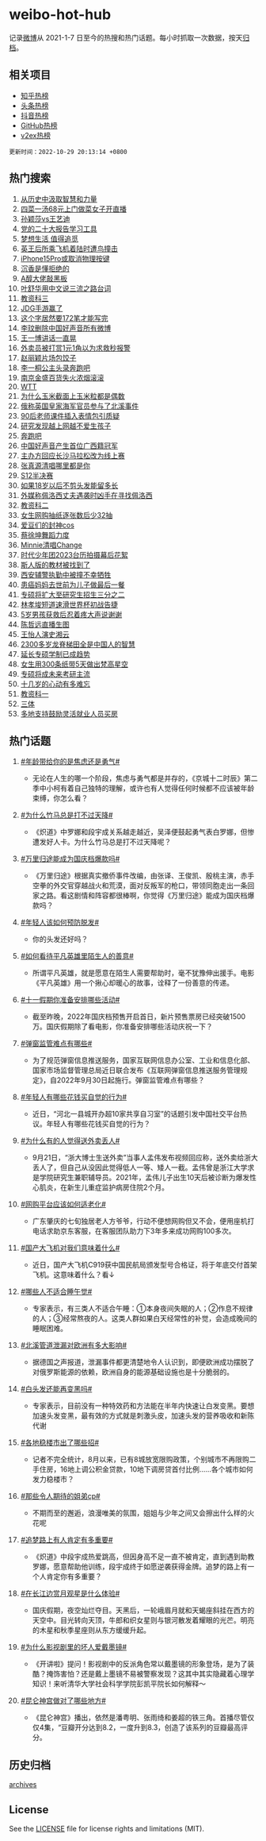 # weibo-hot-hub

记录[微博](https://www.weibo.com)从 2021-1-7 日至今的热搜和热门话题。每小时抓取一次数据，按天[归档](archives)。

## 相关项目

- [知乎热榜](https://github.com/lonnyzhang423/zhihu-hot-hub)
- [头条热榜](https://github.com/lonnyzhang423/toutiao-hot-hub)
- [抖音热榜](https://github.com/lonnyzhang423/douyin-hot-hub)
- [GitHub热榜](https://github.com/lonnyzhang423/github-hot-hub)
- [v2ex热榜](https://github.com/lonnyzhang423/v2ex-hot-hub)


`更新时间：2022-10-29 20:13:14 +0800`

## 热门搜索

1. [从历史中汲取智慧和力量](https://m.weibo.cn/search?containerid=100103type%3D1%26t%3D10%26q%3D%23%E4%BB%8E%E5%8E%86%E5%8F%B2%E4%B8%AD%E6%B1%B2%E5%8F%96%E6%99%BA%E6%85%A7%E5%92%8C%E5%8A%9B%E9%87%8F%23&stream_entry_id=51&isnewpage=1&extparam=seat%3D1%26pos%3D0%26c_type%3D51%26filter_type%3Drealtimehot%26cate%3D10103%26dgr%3D0%26display_time%3D1667045592%26pre_seqid%3D1667045273233021329306&luicode=10000011&lfid=106003type%253D25%2526t%253D3%2526disable_hot%253D1%2526filter_type%253Drealtimehot)
1. [四菜一汤68元上门做菜女子开直播](https://m.weibo.cn/search?containerid=100103type%3D1%26t%3D10%26q%3D%23%E5%9B%9B%E8%8F%9C%E4%B8%80%E6%B1%A468%E5%85%83%E4%B8%8A%E9%97%A8%E5%81%9A%E8%8F%9C%E5%A5%B3%E5%AD%90%E5%BC%80%E7%9B%B4%E6%92%AD%23&stream_entry_id=31&isnewpage=1&extparam=seat%3D1%26c_type%3D31%26filter_type%3Drealtimehot%26dgr%3D0%26cate%3D0%26lcate%3D5001%26pos%3D0%26q%3D%2523%25E5%259B%259B%25E8%258F%259C%25E4%25B8%2580%25E6%25B1%25A468%25E5%2585%2583%25E4%25B8%258A%25E9%2597%25A8%25E5%2581%259A%25E8%258F%259C%25E5%25A5%25B3%25E5%25AD%2590%25E5%25BC%2580%25E7%259B%25B4%25E6%2592%25AD%2523%26flag%3D1%26band_rank%3D1%26realpos%3D1%26display_time%3D1667045592%26pre_seqid%3D1667045273233021329306&luicode=10000011&lfid=106003type%253D25%2526t%253D3%2526disable_hot%253D1%2526filter_type%253Drealtimehot)
1. [孙颖莎vs王艺迪](https://m.weibo.cn/search?containerid=100103type%3D1%26t%3D10%26q%3D%23%E5%AD%99%E9%A2%96%E8%8E%8Evs%E7%8E%8B%E8%89%BA%E8%BF%AA%23&stream_entry_id=31&isnewpage=1&extparam=seat%3D1%26c_type%3D31%26filter_type%3Drealtimehot%26dgr%3D0%26cate%3D0%26lcate%3D5001%26pos%3D1%26q%3D%2523%25E5%25AD%2599%25E9%25A2%2596%25E8%258E%258Evs%25E7%258E%258B%25E8%2589%25BA%25E8%25BF%25AA%2523%26flag%3D1%26band_rank%3D2%26realpos%3D2%26display_time%3D1667045592%26pre_seqid%3D1667045273233021329306&luicode=10000011&lfid=106003type%253D25%2526t%253D3%2526disable_hot%253D1%2526filter_type%253Drealtimehot)
1. [党的二十大报告学习工具](https://m.weibo.cn/search?containerid=100103type%3D1%26t%3D10%26q%3D%23%E5%85%9A%E7%9A%84%E4%BA%8C%E5%8D%81%E5%A4%A7%E6%8A%A5%E5%91%8A%E5%AD%A6%E4%B9%A0%E5%B7%A5%E5%85%B7%23&stream_entry_id=31&isnewpage=1&extparam=seat%3D1%26c_type%3D31%26filter_type%3Drealtimehot%26dgr%3D0%26cate%3D0%26lcate%3D5001%26pos%3D2%26q%3D%2523%25E5%2585%259A%25E7%259A%2584%25E4%25BA%258C%25E5%258D%2581%25E5%25A4%25A7%25E6%258A%25A5%25E5%2591%258A%25E5%25AD%25A6%25E4%25B9%25A0%25E5%25B7%25A5%25E5%2585%25B7%2523%26flag%3D1%26band_rank%3D3%26realpos%3D3%26display_time%3D1667045592%26pre_seqid%3D1667045273233021329306&luicode=10000011&lfid=106003type%253D25%2526t%253D3%2526disable_hot%253D1%2526filter_type%253Drealtimehot)
1. [梦想生活 值得追觅](https://m.weibo.cn/search?containerid=100103type%3D1%26t%3D10%26q%3D%23%E6%A2%A6%E6%83%B3%E7%94%9F%E6%B4%BB+%E5%80%BC%E5%BE%97%E8%BF%BD%E8%A7%85%23&stream_entry_id=31&isnewpage=1&extparam=seat%3D1%26c_type%3D31%26filter_type%3Drealtimehot%26cate%3D0%26lcate%3D5001%26topic_ad%3D1%26adid%3D169101%26pos%3D3%26q%3D%2523%25E6%25A2%25A6%25E6%2583%25B3%25E7%2594%259F%25E6%25B4%25BB%2520%25E5%2580%25BC%25E5%25BE%2597%25E8%25BF%25BD%25E8%25A7%2585%2523%26dgr%3D0%26band_rank%3D4%26display_time%3D1667045592%26pre_seqid%3D1667045273233021329306&luicode=10000011&lfid=106003type%253D25%2526t%253D3%2526disable_hot%253D1%2526filter_type%253Drealtimehot)
1. [英王后所乘飞机着陆时遭鸟撞击](https://m.weibo.cn/search?containerid=100103type%3D1%26t%3D10%26q%3D%23%E8%8B%B1%E7%8E%8B%E5%90%8E%E6%89%80%E4%B9%98%E9%A3%9E%E6%9C%BA%E7%9D%80%E9%99%86%E6%97%B6%E9%81%AD%E9%B8%9F%E6%92%9E%E5%87%BB%23&stream_entry_id=31&isnewpage=1&extparam=seat%3D1%26c_type%3D31%26filter_type%3Drealtimehot%26dgr%3D0%26cate%3D0%26lcate%3D5001%26pos%3D4%26q%3D%2523%25E8%258B%25B1%25E7%258E%258B%25E5%2590%258E%25E6%2589%2580%25E4%25B9%2598%25E9%25A3%259E%25E6%259C%25BA%25E7%259D%2580%25E9%2599%2586%25E6%2597%25B6%25E9%2581%25AD%25E9%25B8%259F%25E6%2592%259E%25E5%2587%25BB%2523%26flag%3D0%26band_rank%3D4%26realpos%3D4%26display_time%3D1667045592%26pre_seqid%3D1667045273233021329306&luicode=10000011&lfid=106003type%253D25%2526t%253D3%2526disable_hot%253D1%2526filter_type%253Drealtimehot)
1. [iPhone15Pro或取消物理按键](https://m.weibo.cn/search?containerid=100103type%3D1%26t%3D10%26q%3D%23iPhone15Pro%E6%88%96%E5%8F%96%E6%B6%88%E7%89%A9%E7%90%86%E6%8C%89%E9%94%AE%23&stream_entry_id=31&isnewpage=1&extparam=seat%3D1%26c_type%3D31%26filter_type%3Drealtimehot%26dgr%3D0%26cate%3D0%26lcate%3D5001%26pos%3D5%26q%3D%2523iPhone15Pro%25E6%2588%2596%25E5%258F%2596%25E6%25B6%2588%25E7%2589%25A9%25E7%2590%2586%25E6%258C%2589%25E9%2594%25AE%2523%26flag%3D0%26band_rank%3D5%26realpos%3D5%26display_time%3D1667045592%26pre_seqid%3D1667045273233021329306&luicode=10000011&lfid=106003type%253D25%2526t%253D3%2526disable_hot%253D1%2526filter_type%253Drealtimehot)
1. [沉香是懂拒绝的](https://m.weibo.cn/search?containerid=100103type%3D1%26t%3D10%26q%3D%23%E6%B2%89%E9%A6%99%E6%98%AF%E6%87%82%E6%8B%92%E7%BB%9D%E7%9A%84%23&stream_entry_id=31&isnewpage=1&extparam=seat%3D1%26c_type%3D31%26filter_type%3Drealtimehot%26dgr%3D0%26cate%3D0%26lcate%3D5001%26pos%3D6%26q%3D%2523%25E6%25B2%2589%25E9%25A6%2599%25E6%2598%25AF%25E6%2587%2582%25E6%258B%2592%25E7%25BB%259D%25E7%259A%2584%2523%26flag%3D0%26band_rank%3D6%26realpos%3D6%26display_time%3D1667045592%26pre_seqid%3D1667045273233021329306&luicode=10000011&lfid=106003type%253D25%2526t%253D3%2526disable_hot%253D1%2526filter_type%253Drealtimehot)
1. [A醇大佬敲黑板](https://m.weibo.cn/search?containerid=100103type%3D1%26t%3D10%26q%3D%23A%E9%86%87%E5%A4%A7%E4%BD%AC%E6%95%B2%E9%BB%91%E6%9D%BF%23&stream_entry_id=31&isnewpage=1&extparam=seat%3D1%26c_type%3D31%26filter_type%3Drealtimehot%26cate%3D0%26lcate%3D5001%26topic_ad%3D1%26adid%3D169515%26pos%3D7%26q%3D%2523A%25E9%2586%2587%25E5%25A4%25A7%25E4%25BD%25AC%25E6%2595%25B2%25E9%25BB%2591%25E6%259D%25BF%2523%26dgr%3D0%26band_rank%3D7%26display_time%3D1667045592%26pre_seqid%3D1667045273233021329306&luicode=10000011&lfid=106003type%253D25%2526t%253D3%2526disable_hot%253D1%2526filter_type%253Drealtimehot)
1. [叶舒华用中文说三流之路台词](https://m.weibo.cn/search?containerid=100103type%3D1%26t%3D10%26q%3D%23%E5%8F%B6%E8%88%92%E5%8D%8E%E7%94%A8%E4%B8%AD%E6%96%87%E8%AF%B4%E4%B8%89%E6%B5%81%E4%B9%8B%E8%B7%AF%E5%8F%B0%E8%AF%8D%23&stream_entry_id=31&isnewpage=1&extparam=seat%3D1%26c_type%3D31%26filter_type%3Drealtimehot%26dgr%3D0%26cate%3D0%26lcate%3D5001%26pos%3D8%26q%3D%2523%25E5%258F%25B6%25E8%2588%2592%25E5%258D%258E%25E7%2594%25A8%25E4%25B8%25AD%25E6%2596%2587%25E8%25AF%25B4%25E4%25B8%2589%25E6%25B5%2581%25E4%25B9%258B%25E8%25B7%25AF%25E5%258F%25B0%25E8%25AF%258D%2523%26flag%3D1%26band_rank%3D7%26realpos%3D7%26display_time%3D1667045592%26pre_seqid%3D1667045273233021329306&luicode=10000011&lfid=106003type%253D25%2526t%253D3%2526disable_hot%253D1%2526filter_type%253Drealtimehot)
1. [教资科三](https://m.weibo.cn/search?containerid=100103type%3D1%26t%3D10%26q%3D%E6%95%99%E8%B5%84%E7%A7%91%E4%B8%89&stream_entry_id=31&isnewpage=1&extparam=seat%3D1%26c_type%3D31%26filter_type%3Drealtimehot%26dgr%3D0%26cate%3D0%26lcate%3D5001%26pos%3D9%26q%3D%25E6%2595%2599%25E8%25B5%2584%25E7%25A7%2591%25E4%25B8%2589%26flag%3D0%26band_rank%3D8%26realpos%3D8%26display_time%3D1667045592%26pre_seqid%3D1667045273233021329306&luicode=10000011&lfid=106003type%253D25%2526t%253D3%2526disable_hot%253D1%2526filter_type%253Drealtimehot)
1. [JDG手游赢了](https://m.weibo.cn/search?containerid=100103type%3D1%26t%3D10%26q%3DJDG%E6%89%8B%E6%B8%B8%E8%B5%A2%E4%BA%86&stream_entry_id=31&isnewpage=1&extparam=seat%3D1%26c_type%3D31%26filter_type%3Drealtimehot%26dgr%3D0%26cate%3D0%26lcate%3D5001%26pos%3D10%26q%3DJDG%25E6%2589%258B%25E6%25B8%25B8%25E8%25B5%25A2%25E4%25BA%2586%26flag%3D1%26band_rank%3D9%26realpos%3D9%26display_time%3D1667045592%26pre_seqid%3D1667045273233021329306&luicode=10000011&lfid=106003type%253D25%2526t%253D3%2526disable_hot%253D1%2526filter_type%253Drealtimehot)
1. [这个字居然要172笔才能写完](https://m.weibo.cn/search?containerid=100103type%3D1%26t%3D10%26q%3D%23%E8%BF%99%E4%B8%AA%E5%AD%97%E5%B1%85%E7%84%B6%E8%A6%81172%E7%AC%94%E6%89%8D%E8%83%BD%E5%86%99%E5%AE%8C%23&stream_entry_id=31&isnewpage=1&extparam=seat%3D1%26c_type%3D31%26filter_type%3Drealtimehot%26dgr%3D0%26cate%3D0%26lcate%3D5001%26pos%3D11%26q%3D%2523%25E8%25BF%2599%25E4%25B8%25AA%25E5%25AD%2597%25E5%25B1%2585%25E7%2584%25B6%25E8%25A6%2581172%25E7%25AC%2594%25E6%2589%258D%25E8%2583%25BD%25E5%2586%2599%25E5%25AE%258C%2523%26flag%3D1%26band_rank%3D10%26realpos%3D10%26display_time%3D1667045592%26pre_seqid%3D1667045273233021329306&luicode=10000011&lfid=106003type%253D25%2526t%253D3%2526disable_hot%253D1%2526filter_type%253Drealtimehot)
1. [李玟删除中国好声音所有微博](https://m.weibo.cn/search?containerid=100103type%3D1%26t%3D10%26q%3D%23%E6%9D%8E%E7%8E%9F%E5%88%A0%E9%99%A4%E4%B8%AD%E5%9B%BD%E5%A5%BD%E5%A3%B0%E9%9F%B3%E6%89%80%E6%9C%89%E5%BE%AE%E5%8D%9A%23&stream_entry_id=31&isnewpage=1&extparam=seat%3D1%26c_type%3D31%26filter_type%3Drealtimehot%26dgr%3D0%26cate%3D0%26lcate%3D5001%26pos%3D12%26q%3D%2523%25E6%259D%258E%25E7%258E%259F%25E5%2588%25A0%25E9%2599%25A4%25E4%25B8%25AD%25E5%259B%25BD%25E5%25A5%25BD%25E5%25A3%25B0%25E9%259F%25B3%25E6%2589%2580%25E6%259C%2589%25E5%25BE%25AE%25E5%258D%259A%2523%26flag%3D2%26band_rank%3D11%26realpos%3D11%26display_time%3D1667045592%26pre_seqid%3D1667045273233021329306&luicode=10000011&lfid=106003type%253D25%2526t%253D3%2526disable_hot%253D1%2526filter_type%253Drealtimehot)
1. [王一博讲话一直晃](https://m.weibo.cn/search?containerid=100103type%3D1%26t%3D10%26q%3D%23%E7%8E%8B%E4%B8%80%E5%8D%9A%E8%AE%B2%E8%AF%9D%E4%B8%80%E7%9B%B4%E6%99%83%23&stream_entry_id=31&isnewpage=1&extparam=seat%3D1%26c_type%3D31%26filter_type%3Drealtimehot%26dgr%3D0%26cate%3D0%26lcate%3D5001%26pos%3D13%26q%3D%2523%25E7%258E%258B%25E4%25B8%2580%25E5%258D%259A%25E8%25AE%25B2%25E8%25AF%259D%25E4%25B8%2580%25E7%259B%25B4%25E6%2599%2583%2523%26flag%3D0%26band_rank%3D12%26realpos%3D12%26display_time%3D1667045592%26pre_seqid%3D1667045273233021329306&luicode=10000011&lfid=106003type%253D25%2526t%253D3%2526disable_hot%253D1%2526filter_type%253Drealtimehot)
1. [外卖员被打赏1元1角以为求救秒报警](https://m.weibo.cn/search?containerid=100103type%3D1%26t%3D10%26q%3D%23%E5%A4%96%E5%8D%96%E5%91%98%E8%A2%AB%E6%89%93%E8%B5%8F1%E5%85%831%E8%A7%92%E4%BB%A5%E4%B8%BA%E6%B1%82%E6%95%91%E7%A7%92%E6%8A%A5%E8%AD%A6%23&stream_entry_id=31&isnewpage=1&extparam=seat%3D1%26c_type%3D31%26filter_type%3Drealtimehot%26dgr%3D0%26cate%3D0%26lcate%3D5001%26pos%3D14%26q%3D%2523%25E5%25A4%2596%25E5%258D%2596%25E5%2591%2598%25E8%25A2%25AB%25E6%2589%2593%25E8%25B5%258F1%25E5%2585%25831%25E8%25A7%2592%25E4%25BB%25A5%25E4%25B8%25BA%25E6%25B1%2582%25E6%2595%2591%25E7%25A7%2592%25E6%258A%25A5%25E8%25AD%25A6%2523%26flag%3D1%26band_rank%3D13%26realpos%3D13%26display_time%3D1667045592%26pre_seqid%3D1667045273233021329306&luicode=10000011&lfid=106003type%253D25%2526t%253D3%2526disable_hot%253D1%2526filter_type%253Drealtimehot)
1. [赵丽颖片场包饺子](https://m.weibo.cn/search?containerid=100103type%3D1%26t%3D10%26q%3D%23%E8%B5%B5%E4%B8%BD%E9%A2%96%E7%89%87%E5%9C%BA%E5%8C%85%E9%A5%BA%E5%AD%90%23&stream_entry_id=31&isnewpage=1&extparam=seat%3D1%26c_type%3D31%26filter_type%3Drealtimehot%26dgr%3D0%26cate%3D0%26lcate%3D5001%26pos%3D15%26q%3D%2523%25E8%25B5%25B5%25E4%25B8%25BD%25E9%25A2%2596%25E7%2589%2587%25E5%259C%25BA%25E5%258C%2585%25E9%25A5%25BA%25E5%25AD%2590%2523%26flag%3D1%26band_rank%3D14%26realpos%3D14%26display_time%3D1667045592%26pre_seqid%3D1667045273233021329306&luicode=10000011&lfid=106003type%253D25%2526t%253D3%2526disable_hot%253D1%2526filter_type%253Drealtimehot)
1. [李一桐公主头录奔跑吧](https://m.weibo.cn/search?containerid=100103type%3D1%26t%3D10%26q%3D%23%E6%9D%8E%E4%B8%80%E6%A1%90%E5%85%AC%E4%B8%BB%E5%A4%B4%E5%BD%95%E5%A5%94%E8%B7%91%E5%90%A7%23&stream_entry_id=31&isnewpage=1&extparam=seat%3D1%26c_type%3D31%26filter_type%3Drealtimehot%26dgr%3D0%26cate%3D0%26lcate%3D5001%26pos%3D16%26q%3D%2523%25E6%259D%258E%25E4%25B8%2580%25E6%25A1%2590%25E5%2585%25AC%25E4%25B8%25BB%25E5%25A4%25B4%25E5%25BD%2595%25E5%25A5%2594%25E8%25B7%2591%25E5%2590%25A7%2523%26flag%3D0%26band_rank%3D15%26realpos%3D15%26display_time%3D1667045592%26pre_seqid%3D1667045273233021329306&luicode=10000011&lfid=106003type%253D25%2526t%253D3%2526disable_hot%253D1%2526filter_type%253Drealtimehot)
1. [南京金盛百货失火浓烟滚滚](https://m.weibo.cn/search?containerid=100103type%3D1%26t%3D10%26q%3D%23%E5%8D%97%E4%BA%AC%E9%87%91%E7%9B%9B%E7%99%BE%E8%B4%A7%E5%A4%B1%E7%81%AB%E6%B5%93%E7%83%9F%E6%BB%9A%E6%BB%9A%23&stream_entry_id=31&isnewpage=1&extparam=seat%3D1%26c_type%3D31%26filter_type%3Drealtimehot%26dgr%3D0%26cate%3D0%26lcate%3D5001%26pos%3D17%26q%3D%2523%25E5%258D%2597%25E4%25BA%25AC%25E9%2587%2591%25E7%259B%259B%25E7%2599%25BE%25E8%25B4%25A7%25E5%25A4%25B1%25E7%2581%25AB%25E6%25B5%2593%25E7%2583%259F%25E6%25BB%259A%25E6%25BB%259A%2523%26flag%3D0%26band_rank%3D16%26realpos%3D16%26display_time%3D1667045592%26pre_seqid%3D1667045273233021329306&luicode=10000011&lfid=106003type%253D25%2526t%253D3%2526disable_hot%253D1%2526filter_type%253Drealtimehot)
1. [WTT](https://m.weibo.cn/search?containerid=100103type%3D1%26t%3D10%26q%3DWTT&stream_entry_id=31&isnewpage=1&extparam=seat%3D1%26c_type%3D31%26filter_type%3Drealtimehot%26dgr%3D0%26cate%3D0%26lcate%3D5001%26pos%3D18%26q%3DWTT%26flag%3D1%26band_rank%3D17%26realpos%3D17%26display_time%3D1667045592%26pre_seqid%3D1667045273233021329306&luicode=10000011&lfid=106003type%253D25%2526t%253D3%2526disable_hot%253D1%2526filter_type%253Drealtimehot)
1. [为什么玉米截面上玉米粒都是偶数](https://m.weibo.cn/search?containerid=100103type%3D1%26t%3D10%26q%3D%23%E4%B8%BA%E4%BB%80%E4%B9%88%E7%8E%89%E7%B1%B3%E6%88%AA%E9%9D%A2%E4%B8%8A%E7%8E%89%E7%B1%B3%E7%B2%92%E9%83%BD%E6%98%AF%E5%81%B6%E6%95%B0%23&stream_entry_id=31&isnewpage=1&extparam=seat%3D1%26c_type%3D31%26filter_type%3Drealtimehot%26dgr%3D0%26cate%3D0%26lcate%3D5001%26pos%3D19%26q%3D%2523%25E4%25B8%25BA%25E4%25BB%2580%25E4%25B9%2588%25E7%258E%2589%25E7%25B1%25B3%25E6%2588%25AA%25E9%259D%25A2%25E4%25B8%258A%25E7%258E%2589%25E7%25B1%25B3%25E7%25B2%2592%25E9%2583%25BD%25E6%2598%25AF%25E5%2581%25B6%25E6%2595%25B0%2523%26flag%3D1%26band_rank%3D18%26realpos%3D18%26display_time%3D1667045592%26pre_seqid%3D1667045273233021329306&luicode=10000011&lfid=106003type%253D25%2526t%253D3%2526disable_hot%253D1%2526filter_type%253Drealtimehot)
1. [俄称英国皇家海军官员参与了北溪事件](https://m.weibo.cn/search?containerid=100103type%3D1%26t%3D10%26q%3D%23%E4%BF%84%E7%A7%B0%E8%8B%B1%E5%9B%BD%E7%9A%87%E5%AE%B6%E6%B5%B7%E5%86%9B%E5%AE%98%E5%91%98%E5%8F%82%E4%B8%8E%E4%BA%86%E5%8C%97%E6%BA%AA%E4%BA%8B%E4%BB%B6%23&stream_entry_id=31&isnewpage=1&extparam=seat%3D1%26c_type%3D31%26filter_type%3Drealtimehot%26dgr%3D0%26cate%3D0%26lcate%3D5001%26pos%3D20%26q%3D%2523%25E4%25BF%2584%25E7%25A7%25B0%25E8%258B%25B1%25E5%259B%25BD%25E7%259A%2587%25E5%25AE%25B6%25E6%25B5%25B7%25E5%2586%259B%25E5%25AE%2598%25E5%2591%2598%25E5%258F%2582%25E4%25B8%258E%25E4%25BA%2586%25E5%258C%2597%25E6%25BA%25AA%25E4%25BA%258B%25E4%25BB%25B6%2523%26flag%3D1%26band_rank%3D19%26realpos%3D19%26display_time%3D1667045592%26pre_seqid%3D1667045273233021329306&luicode=10000011&lfid=106003type%253D25%2526t%253D3%2526disable_hot%253D1%2526filter_type%253Drealtimehot)
1. [90后老师课件插入表情包引质疑](https://m.weibo.cn/search?containerid=100103type%3D1%26t%3D10%26q%3D%2390%E5%90%8E%E8%80%81%E5%B8%88%E8%AF%BE%E4%BB%B6%E6%8F%92%E5%85%A5%E8%A1%A8%E6%83%85%E5%8C%85%E5%BC%95%E8%B4%A8%E7%96%91%23&stream_entry_id=31&isnewpage=1&extparam=seat%3D1%26c_type%3D31%26filter_type%3Drealtimehot%26dgr%3D0%26cate%3D0%26lcate%3D5001%26pos%3D21%26q%3D%252390%25E5%2590%258E%25E8%2580%2581%25E5%25B8%2588%25E8%25AF%25BE%25E4%25BB%25B6%25E6%258F%2592%25E5%2585%25A5%25E8%25A1%25A8%25E6%2583%2585%25E5%258C%2585%25E5%25BC%2595%25E8%25B4%25A8%25E7%2596%2591%2523%26flag%3D0%26band_rank%3D20%26realpos%3D20%26display_time%3D1667045592%26pre_seqid%3D1667045273233021329306&luicode=10000011&lfid=106003type%253D25%2526t%253D3%2526disable_hot%253D1%2526filter_type%253Drealtimehot)
1. [研究发现越上网越不爱生孩子](https://m.weibo.cn/search?containerid=100103type%3D1%26t%3D10%26q%3D%23%E7%A0%94%E7%A9%B6%E5%8F%91%E7%8E%B0%E8%B6%8A%E4%B8%8A%E7%BD%91%E8%B6%8A%E4%B8%8D%E7%88%B1%E7%94%9F%E5%AD%A9%E5%AD%90%23&stream_entry_id=31&isnewpage=1&extparam=seat%3D1%26c_type%3D31%26filter_type%3Drealtimehot%26dgr%3D0%26cate%3D0%26lcate%3D5001%26pos%3D22%26q%3D%2523%25E7%25A0%2594%25E7%25A9%25B6%25E5%258F%2591%25E7%258E%25B0%25E8%25B6%258A%25E4%25B8%258A%25E7%25BD%2591%25E8%25B6%258A%25E4%25B8%258D%25E7%2588%25B1%25E7%2594%259F%25E5%25AD%25A9%25E5%25AD%2590%2523%26flag%3D0%26band_rank%3D21%26realpos%3D21%26display_time%3D1667045592%26pre_seqid%3D1667045273233021329306&luicode=10000011&lfid=106003type%253D25%2526t%253D3%2526disable_hot%253D1%2526filter_type%253Drealtimehot)
1. [奔跑吧](https://m.weibo.cn/search?containerid=100103type%3D1%26t%3D10%26q%3D%E5%A5%94%E8%B7%91%E5%90%A7&stream_entry_id=31&isnewpage=1&extparam=seat%3D1%26c_type%3D31%26filter_type%3Drealtimehot%26dgr%3D0%26cate%3D0%26lcate%3D5001%26pos%3D23%26q%3D%25E5%25A5%2594%25E8%25B7%2591%25E5%2590%25A7%26flag%3D1%26band_rank%3D22%26realpos%3D22%26display_time%3D1667045592%26pre_seqid%3D1667045273233021329306&luicode=10000011&lfid=106003type%253D25%2526t%253D3%2526disable_hot%253D1%2526filter_type%253Drealtimehot)
1. [中国好声音产生首位广西籍冠军](https://m.weibo.cn/search?containerid=100103type%3D1%26t%3D10%26q%3D%23%E4%B8%AD%E5%9B%BD%E5%A5%BD%E5%A3%B0%E9%9F%B3%E4%BA%A7%E7%94%9F%E9%A6%96%E4%BD%8D%E5%B9%BF%E8%A5%BF%E7%B1%8D%E5%86%A0%E5%86%9B%23&stream_entry_id=31&isnewpage=1&extparam=seat%3D1%26c_type%3D31%26filter_type%3Drealtimehot%26dgr%3D0%26cate%3D0%26lcate%3D5001%26pos%3D24%26q%3D%2523%25E4%25B8%25AD%25E5%259B%25BD%25E5%25A5%25BD%25E5%25A3%25B0%25E9%259F%25B3%25E4%25BA%25A7%25E7%2594%259F%25E9%25A6%2596%25E4%25BD%258D%25E5%25B9%25BF%25E8%25A5%25BF%25E7%25B1%258D%25E5%2586%25A0%25E5%2586%259B%2523%26flag%3D0%26band_rank%3D23%26realpos%3D23%26display_time%3D1667045592%26pre_seqid%3D1667045273233021329306&luicode=10000011&lfid=106003type%253D25%2526t%253D3%2526disable_hot%253D1%2526filter_type%253Drealtimehot)
1. [主办方回应长沙马拉松改为线上赛](https://m.weibo.cn/search?containerid=100103type%3D1%26t%3D10%26q%3D%23%E4%B8%BB%E5%8A%9E%E6%96%B9%E5%9B%9E%E5%BA%94%E9%95%BF%E6%B2%99%E9%A9%AC%E6%8B%89%E6%9D%BE%E6%94%B9%E4%B8%BA%E7%BA%BF%E4%B8%8A%E8%B5%9B%23&stream_entry_id=31&isnewpage=1&extparam=seat%3D1%26c_type%3D31%26filter_type%3Drealtimehot%26dgr%3D0%26cate%3D0%26lcate%3D5001%26pos%3D25%26q%3D%2523%25E4%25B8%25BB%25E5%258A%259E%25E6%2596%25B9%25E5%259B%259E%25E5%25BA%2594%25E9%2595%25BF%25E6%25B2%2599%25E9%25A9%25AC%25E6%258B%2589%25E6%259D%25BE%25E6%2594%25B9%25E4%25B8%25BA%25E7%25BA%25BF%25E4%25B8%258A%25E8%25B5%259B%2523%26flag%3D0%26band_rank%3D24%26realpos%3D24%26display_time%3D1667045592%26pre_seqid%3D1667045273233021329306&luicode=10000011&lfid=106003type%253D25%2526t%253D3%2526disable_hot%253D1%2526filter_type%253Drealtimehot)
1. [张真源清唱哪里都是你](https://m.weibo.cn/search?containerid=100103type%3D1%26t%3D10%26q%3D%23%E5%BC%A0%E7%9C%9F%E6%BA%90%E6%B8%85%E5%94%B1%E5%93%AA%E9%87%8C%E9%83%BD%E6%98%AF%E4%BD%A0%23&stream_entry_id=31&isnewpage=1&extparam=seat%3D1%26c_type%3D31%26filter_type%3Drealtimehot%26dgr%3D0%26cate%3D0%26lcate%3D5001%26pos%3D26%26q%3D%2523%25E5%25BC%25A0%25E7%259C%259F%25E6%25BA%2590%25E6%25B8%2585%25E5%2594%25B1%25E5%2593%25AA%25E9%2587%258C%25E9%2583%25BD%25E6%2598%25AF%25E4%25BD%25A0%2523%26flag%3D1%26band_rank%3D25%26realpos%3D25%26display_time%3D1667045592%26pre_seqid%3D1667045273233021329306&luicode=10000011&lfid=106003type%253D25%2526t%253D3%2526disable_hot%253D1%2526filter_type%253Drealtimehot)
1. [S12半决赛](https://m.weibo.cn/search?containerid=100103type%3D1%26t%3D10%26q%3D%23S12%E5%8D%8A%E5%86%B3%E8%B5%9B%23&stream_entry_id=31&isnewpage=1&extparam=seat%3D1%26c_type%3D31%26filter_type%3Drealtimehot%26dgr%3D0%26cate%3D0%26lcate%3D5001%26pos%3D27%26q%3D%2523S12%25E5%258D%258A%25E5%2586%25B3%25E8%25B5%259B%2523%26flag%3D0%26band_rank%3D26%26realpos%3D26%26display_time%3D1667045592%26pre_seqid%3D1667045273233021329306&luicode=10000011&lfid=106003type%253D25%2526t%253D3%2526disable_hot%253D1%2526filter_type%253Drealtimehot)
1. [如果18岁以后不剪头发能留多长](https://m.weibo.cn/search?containerid=100103type%3D1%26t%3D10%26q%3D%23%E5%A6%82%E6%9E%9C18%E5%B2%81%E4%BB%A5%E5%90%8E%E4%B8%8D%E5%89%AA%E5%A4%B4%E5%8F%91%E8%83%BD%E7%95%99%E5%A4%9A%E9%95%BF%23&stream_entry_id=31&isnewpage=1&extparam=seat%3D1%26c_type%3D31%26filter_type%3Drealtimehot%26dgr%3D0%26cate%3D0%26lcate%3D5001%26pos%3D28%26q%3D%2523%25E5%25A6%2582%25E6%259E%259C18%25E5%25B2%2581%25E4%25BB%25A5%25E5%2590%258E%25E4%25B8%258D%25E5%2589%25AA%25E5%25A4%25B4%25E5%258F%2591%25E8%2583%25BD%25E7%2595%2599%25E5%25A4%259A%25E9%2595%25BF%2523%26flag%3D0%26band_rank%3D27%26realpos%3D27%26display_time%3D1667045592%26pre_seqid%3D1667045273233021329306&luicode=10000011&lfid=106003type%253D25%2526t%253D3%2526disable_hot%253D1%2526filter_type%253Drealtimehot)
1. [外媒称佩洛西丈夫遇袭时凶手在寻找佩洛西](https://m.weibo.cn/search?containerid=100103type%3D1%26t%3D10%26q%3D%23%E5%A4%96%E5%AA%92%E7%A7%B0%E4%BD%A9%E6%B4%9B%E8%A5%BF%E4%B8%88%E5%A4%AB%E9%81%87%E8%A2%AD%E6%97%B6%E5%87%B6%E6%89%8B%E5%9C%A8%E5%AF%BB%E6%89%BE%E4%BD%A9%E6%B4%9B%E8%A5%BF%23&stream_entry_id=31&isnewpage=1&extparam=seat%3D1%26c_type%3D31%26filter_type%3Drealtimehot%26dgr%3D0%26cate%3D0%26lcate%3D5001%26pos%3D29%26q%3D%2523%25E5%25A4%2596%25E5%25AA%2592%25E7%25A7%25B0%25E4%25BD%25A9%25E6%25B4%259B%25E8%25A5%25BF%25E4%25B8%2588%25E5%25A4%25AB%25E9%2581%2587%25E8%25A2%25AD%25E6%2597%25B6%25E5%2587%25B6%25E6%2589%258B%25E5%259C%25A8%25E5%25AF%25BB%25E6%2589%25BE%25E4%25BD%25A9%25E6%25B4%259B%25E8%25A5%25BF%2523%26flag%3D0%26band_rank%3D28%26realpos%3D28%26display_time%3D1667045592%26pre_seqid%3D1667045273233021329306&luicode=10000011&lfid=106003type%253D25%2526t%253D3%2526disable_hot%253D1%2526filter_type%253Drealtimehot)
1. [教资科二](https://m.weibo.cn/search?containerid=100103type%3D1%26t%3D10%26q%3D%23%E6%95%99%E8%B5%84%E7%A7%91%E4%BA%8C%23&stream_entry_id=31&isnewpage=1&extparam=seat%3D1%26c_type%3D31%26filter_type%3Drealtimehot%26dgr%3D0%26cate%3D0%26lcate%3D5001%26pos%3D30%26q%3D%2523%25E6%2595%2599%25E8%25B5%2584%25E7%25A7%2591%25E4%25BA%258C%2523%26flag%3D0%26band_rank%3D29%26realpos%3D29%26display_time%3D1667045592%26pre_seqid%3D1667045273233021329306&luicode=10000011&lfid=106003type%253D25%2526t%253D3%2526disable_hot%253D1%2526filter_type%253Drealtimehot)
1. [女生网购抽纸逐张数后少32抽](https://m.weibo.cn/search?containerid=100103type%3D1%26t%3D10%26q%3D%23%E5%A5%B3%E7%94%9F%E7%BD%91%E8%B4%AD%E6%8A%BD%E7%BA%B8%E9%80%90%E5%BC%A0%E6%95%B0%E5%90%8E%E5%B0%9132%E6%8A%BD%23&stream_entry_id=31&isnewpage=1&extparam=seat%3D1%26c_type%3D31%26filter_type%3Drealtimehot%26dgr%3D0%26cate%3D0%26lcate%3D5001%26pos%3D31%26q%3D%2523%25E5%25A5%25B3%25E7%2594%259F%25E7%25BD%2591%25E8%25B4%25AD%25E6%258A%25BD%25E7%25BA%25B8%25E9%2580%2590%25E5%25BC%25A0%25E6%2595%25B0%25E5%2590%258E%25E5%25B0%259132%25E6%258A%25BD%2523%26flag%3D0%26band_rank%3D30%26realpos%3D30%26display_time%3D1667045592%26pre_seqid%3D1667045273233021329306&luicode=10000011&lfid=106003type%253D25%2526t%253D3%2526disable_hot%253D1%2526filter_type%253Drealtimehot)
1. [爱豆们的封神cos](https://m.weibo.cn/search?containerid=100103type%3D1%26t%3D10%26q%3D%23%E7%88%B1%E8%B1%86%E4%BB%AC%E7%9A%84%E5%B0%81%E7%A5%9Ecos%23&stream_entry_id=31&isnewpage=1&extparam=seat%3D1%26c_type%3D31%26filter_type%3Drealtimehot%26dgr%3D0%26cate%3D0%26lcate%3D5001%26pos%3D32%26q%3D%2523%25E7%2588%25B1%25E8%25B1%2586%25E4%25BB%25AC%25E7%259A%2584%25E5%25B0%2581%25E7%25A5%259Ecos%2523%26flag%3D1%26band_rank%3D31%26realpos%3D31%26display_time%3D1667045592%26pre_seqid%3D1667045273233021329306&luicode=10000011&lfid=106003type%253D25%2526t%253D3%2526disable_hot%253D1%2526filter_type%253Drealtimehot)
1. [蔡徐坤舞蹈力度](https://m.weibo.cn/search?containerid=100103type%3D1%26t%3D10%26q%3D%23%E8%94%A1%E5%BE%90%E5%9D%A4%E8%88%9E%E8%B9%88%E5%8A%9B%E5%BA%A6%23&stream_entry_id=31&isnewpage=1&extparam=seat%3D1%26c_type%3D31%26filter_type%3Drealtimehot%26dgr%3D0%26cate%3D0%26lcate%3D5001%26pos%3D33%26q%3D%2523%25E8%2594%25A1%25E5%25BE%2590%25E5%259D%25A4%25E8%2588%259E%25E8%25B9%2588%25E5%258A%259B%25E5%25BA%25A6%2523%26flag%3D1%26band_rank%3D32%26realpos%3D32%26display_time%3D1667045592%26pre_seqid%3D1667045273233021329306&luicode=10000011&lfid=106003type%253D25%2526t%253D3%2526disable_hot%253D1%2526filter_type%253Drealtimehot)
1. [Minnie清唱Change](https://m.weibo.cn/search?containerid=100103type%3D1%26t%3D10%26q%3D%23Minnie%E6%B8%85%E5%94%B1Change%23&stream_entry_id=31&isnewpage=1&extparam=seat%3D1%26c_type%3D31%26filter_type%3Drealtimehot%26dgr%3D0%26cate%3D0%26lcate%3D5001%26pos%3D34%26q%3D%2523Minnie%25E6%25B8%2585%25E5%2594%25B1Change%2523%26flag%3D1%26band_rank%3D33%26realpos%3D33%26display_time%3D1667045592%26pre_seqid%3D1667045273233021329306&luicode=10000011&lfid=106003type%253D25%2526t%253D3%2526disable_hot%253D1%2526filter_type%253Drealtimehot)
1. [时代少年团2023台历拍摄幕后花絮](https://m.weibo.cn/search?containerid=100103type%3D1%26t%3D10%26q%3D%23%E6%97%B6%E4%BB%A3%E5%B0%91%E5%B9%B4%E5%9B%A22023%E5%8F%B0%E5%8E%86%E6%8B%8D%E6%91%84%E5%B9%95%E5%90%8E%E8%8A%B1%E7%B5%AE%23&stream_entry_id=31&isnewpage=1&extparam=seat%3D1%26c_type%3D31%26filter_type%3Drealtimehot%26dgr%3D0%26cate%3D0%26lcate%3D5001%26pos%3D35%26q%3D%2523%25E6%2597%25B6%25E4%25BB%25A3%25E5%25B0%2591%25E5%25B9%25B4%25E5%259B%25A22023%25E5%258F%25B0%25E5%258E%2586%25E6%258B%258D%25E6%2591%2584%25E5%25B9%2595%25E5%2590%258E%25E8%258A%25B1%25E7%25B5%25AE%2523%26flag%3D1%26band_rank%3D34%26realpos%3D34%26display_time%3D1667045592%26pre_seqid%3D1667045273233021329306&luicode=10000011&lfid=106003type%253D25%2526t%253D3%2526disable_hot%253D1%2526filter_type%253Drealtimehot)
1. [斯人版的教材被找到了](https://m.weibo.cn/search?containerid=100103type%3D1%26t%3D10%26q%3D%23%E6%96%AF%E4%BA%BA%E7%89%88%E7%9A%84%E6%95%99%E6%9D%90%E8%A2%AB%E6%89%BE%E5%88%B0%E4%BA%86%23&stream_entry_id=31&isnewpage=1&extparam=seat%3D1%26c_type%3D31%26filter_type%3Drealtimehot%26dgr%3D0%26cate%3D0%26lcate%3D5001%26pos%3D36%26q%3D%2523%25E6%2596%25AF%25E4%25BA%25BA%25E7%2589%2588%25E7%259A%2584%25E6%2595%2599%25E6%259D%2590%25E8%25A2%25AB%25E6%2589%25BE%25E5%2588%25B0%25E4%25BA%2586%2523%26flag%3D0%26band_rank%3D35%26realpos%3D35%26display_time%3D1667045592%26pre_seqid%3D1667045273233021329306&luicode=10000011&lfid=106003type%253D25%2526t%253D3%2526disable_hot%253D1%2526filter_type%253Drealtimehot)
1. [西安辅警执勤中被撞不幸牺牲](https://m.weibo.cn/search?containerid=100103type%3D1%26t%3D10%26q%3D%23%E8%A5%BF%E5%AE%89%E8%BE%85%E8%AD%A6%E6%89%A7%E5%8B%A4%E4%B8%AD%E8%A2%AB%E6%92%9E%E4%B8%8D%E5%B9%B8%E7%89%BA%E7%89%B2%23&stream_entry_id=31&isnewpage=1&extparam=seat%3D1%26c_type%3D31%26filter_type%3Drealtimehot%26dgr%3D0%26cate%3D0%26lcate%3D5001%26pos%3D37%26q%3D%2523%25E8%25A5%25BF%25E5%25AE%2589%25E8%25BE%2585%25E8%25AD%25A6%25E6%2589%25A7%25E5%258B%25A4%25E4%25B8%25AD%25E8%25A2%25AB%25E6%2592%259E%25E4%25B8%258D%25E5%25B9%25B8%25E7%2589%25BA%25E7%2589%25B2%2523%26flag%3D0%26band_rank%3D36%26realpos%3D36%26display_time%3D1667045592%26pre_seqid%3D1667045273233021329306&luicode=10000011&lfid=106003type%253D25%2526t%253D3%2526disable_hot%253D1%2526filter_type%253Drealtimehot)
1. [患癌妈妈去世前为儿子做最后一餐](https://m.weibo.cn/search?containerid=100103type%3D1%26t%3D10%26q%3D%23%E6%82%A3%E7%99%8C%E5%A6%88%E5%A6%88%E5%8E%BB%E4%B8%96%E5%89%8D%E4%B8%BA%E5%84%BF%E5%AD%90%E5%81%9A%E6%9C%80%E5%90%8E%E4%B8%80%E9%A4%90%23&stream_entry_id=31&isnewpage=1&extparam=seat%3D1%26c_type%3D31%26filter_type%3Drealtimehot%26dgr%3D0%26cate%3D0%26lcate%3D5001%26pos%3D38%26q%3D%2523%25E6%2582%25A3%25E7%2599%258C%25E5%25A6%2588%25E5%25A6%2588%25E5%258E%25BB%25E4%25B8%2596%25E5%2589%258D%25E4%25B8%25BA%25E5%2584%25BF%25E5%25AD%2590%25E5%2581%259A%25E6%259C%2580%25E5%2590%258E%25E4%25B8%2580%25E9%25A4%2590%2523%26flag%3D0%26band_rank%3D37%26realpos%3D37%26display_time%3D1667045592%26pre_seqid%3D1667045273233021329306&luicode=10000011&lfid=106003type%253D25%2526t%253D3%2526disable_hot%253D1%2526filter_type%253Drealtimehot)
1. [专硕将扩大至研究生招生三分之二](https://m.weibo.cn/search?containerid=100103type%3D1%26t%3D10%26q%3D%23%E4%B8%93%E7%A1%95%E5%B0%86%E6%89%A9%E5%A4%A7%E8%87%B3%E7%A0%94%E7%A9%B6%E7%94%9F%E6%8B%9B%E7%94%9F%E4%B8%89%E5%88%86%E4%B9%8B%E4%BA%8C%23&stream_entry_id=31&isnewpage=1&extparam=seat%3D1%26c_type%3D31%26filter_type%3Drealtimehot%26dgr%3D0%26cate%3D0%26lcate%3D5001%26pos%3D39%26q%3D%2523%25E4%25B8%2593%25E7%25A1%2595%25E5%25B0%2586%25E6%2589%25A9%25E5%25A4%25A7%25E8%2587%25B3%25E7%25A0%2594%25E7%25A9%25B6%25E7%2594%259F%25E6%258B%259B%25E7%2594%259F%25E4%25B8%2589%25E5%2588%2586%25E4%25B9%258B%25E4%25BA%258C%2523%26flag%3D0%26band_rank%3D38%26realpos%3D38%26display_time%3D1667045592%26pre_seqid%3D1667045273233021329306&luicode=10000011&lfid=106003type%253D25%2526t%253D3%2526disable_hot%253D1%2526filter_type%253Drealtimehot)
1. [林孝埈短道速滑世界杯初战告捷](https://m.weibo.cn/search?containerid=100103type%3D1%26t%3D10%26q%3D%23%E6%9E%97%E5%AD%9D%E5%9F%88%E7%9F%AD%E9%81%93%E9%80%9F%E6%BB%91%E4%B8%96%E7%95%8C%E6%9D%AF%E5%88%9D%E6%88%98%E5%91%8A%E6%8D%B7%23&stream_entry_id=31&isnewpage=1&extparam=seat%3D1%26c_type%3D31%26filter_type%3Drealtimehot%26dgr%3D0%26cate%3D0%26lcate%3D5001%26pos%3D40%26q%3D%2523%25E6%259E%2597%25E5%25AD%259D%25E5%259F%2588%25E7%259F%25AD%25E9%2581%2593%25E9%2580%259F%25E6%25BB%2591%25E4%25B8%2596%25E7%2595%258C%25E6%259D%25AF%25E5%2588%259D%25E6%2588%2598%25E5%2591%258A%25E6%258D%25B7%2523%26flag%3D1%26band_rank%3D39%26realpos%3D39%26display_time%3D1667045592%26pre_seqid%3D1667045273233021329306&luicode=10000011&lfid=106003type%253D25%2526t%253D3%2526disable_hot%253D1%2526filter_type%253Drealtimehot)
1. [5岁男孩获救后忍着疼大声说谢谢](https://m.weibo.cn/search?containerid=100103type%3D1%26t%3D10%26q%3D%235%E5%B2%81%E7%94%B7%E5%AD%A9%E8%8E%B7%E6%95%91%E5%90%8E%E5%BF%8D%E7%9D%80%E7%96%BC%E5%A4%A7%E5%A3%B0%E8%AF%B4%E8%B0%A2%E8%B0%A2%23&stream_entry_id=31&isnewpage=1&extparam=seat%3D1%26c_type%3D31%26filter_type%3Drealtimehot%26dgr%3D0%26cate%3D0%26lcate%3D5001%26pos%3D41%26q%3D%25235%25E5%25B2%2581%25E7%2594%25B7%25E5%25AD%25A9%25E8%258E%25B7%25E6%2595%2591%25E5%2590%258E%25E5%25BF%258D%25E7%259D%2580%25E7%2596%25BC%25E5%25A4%25A7%25E5%25A3%25B0%25E8%25AF%25B4%25E8%25B0%25A2%25E8%25B0%25A2%2523%26flag%3D0%26band_rank%3D40%26realpos%3D40%26display_time%3D1667045592%26pre_seqid%3D1667045273233021329306&luicode=10000011&lfid=106003type%253D25%2526t%253D3%2526disable_hot%253D1%2526filter_type%253Drealtimehot)
1. [陈哲远直播生图](https://m.weibo.cn/search?containerid=100103type%3D1%26t%3D10%26q%3D%23%E9%99%88%E5%93%B2%E8%BF%9C%E7%9B%B4%E6%92%AD%E7%94%9F%E5%9B%BE%23&stream_entry_id=31&isnewpage=1&extparam=seat%3D1%26c_type%3D31%26filter_type%3Drealtimehot%26dgr%3D0%26cate%3D0%26lcate%3D5001%26pos%3D42%26q%3D%2523%25E9%2599%2588%25E5%2593%25B2%25E8%25BF%259C%25E7%259B%25B4%25E6%2592%25AD%25E7%2594%259F%25E5%259B%25BE%2523%26flag%3D1%26band_rank%3D41%26realpos%3D41%26display_time%3D1667045592%26pre_seqid%3D1667045273233021329306&luicode=10000011&lfid=106003type%253D25%2526t%253D3%2526disable_hot%253D1%2526filter_type%253Drealtimehot)
1. [王怡人演史湘云](https://m.weibo.cn/search?containerid=100103type%3D1%26t%3D10%26q%3D%23%E7%8E%8B%E6%80%A1%E4%BA%BA%E6%BC%94%E5%8F%B2%E6%B9%98%E4%BA%91%23&stream_entry_id=31&isnewpage=1&extparam=seat%3D1%26c_type%3D31%26filter_type%3Drealtimehot%26dgr%3D0%26cate%3D0%26lcate%3D5001%26pos%3D43%26q%3D%2523%25E7%258E%258B%25E6%2580%25A1%25E4%25BA%25BA%25E6%25BC%2594%25E5%258F%25B2%25E6%25B9%2598%25E4%25BA%2591%2523%26flag%3D0%26band_rank%3D42%26realpos%3D42%26display_time%3D1667045592%26pre_seqid%3D1667045273233021329306&luicode=10000011&lfid=106003type%253D25%2526t%253D3%2526disable_hot%253D1%2526filter_type%253Drealtimehot)
1. [2300多岁龙脊梯田全是中国人的智慧](https://m.weibo.cn/search?containerid=100103type%3D1%26t%3D10%26q%3D%232300%E5%A4%9A%E5%B2%81%E9%BE%99%E8%84%8A%E6%A2%AF%E7%94%B0%E5%85%A8%E6%98%AF%E4%B8%AD%E5%9B%BD%E4%BA%BA%E7%9A%84%E6%99%BA%E6%85%A7%23&stream_entry_id=31&isnewpage=1&extparam=seat%3D1%26c_type%3D31%26filter_type%3Drealtimehot%26dgr%3D0%26cate%3D0%26lcate%3D5001%26pos%3D44%26q%3D%25232300%25E5%25A4%259A%25E5%25B2%2581%25E9%25BE%2599%25E8%2584%258A%25E6%25A2%25AF%25E7%2594%25B0%25E5%2585%25A8%25E6%2598%25AF%25E4%25B8%25AD%25E5%259B%25BD%25E4%25BA%25BA%25E7%259A%2584%25E6%2599%25BA%25E6%2585%25A7%2523%26flag%3D0%26band_rank%3D43%26realpos%3D43%26display_time%3D1667045592%26pre_seqid%3D1667045273233021329306&luicode=10000011&lfid=106003type%253D25%2526t%253D3%2526disable_hot%253D1%2526filter_type%253Drealtimehot)
1. [延长专硕学制已成趋势](https://m.weibo.cn/search?containerid=100103type%3D1%26t%3D10%26q%3D%23%E5%BB%B6%E9%95%BF%E4%B8%93%E7%A1%95%E5%AD%A6%E5%88%B6%E5%B7%B2%E6%88%90%E8%B6%8B%E5%8A%BF%23&stream_entry_id=31&isnewpage=1&extparam=seat%3D1%26c_type%3D31%26filter_type%3Drealtimehot%26dgr%3D0%26cate%3D0%26lcate%3D5001%26pos%3D45%26q%3D%2523%25E5%25BB%25B6%25E9%2595%25BF%25E4%25B8%2593%25E7%25A1%2595%25E5%25AD%25A6%25E5%2588%25B6%25E5%25B7%25B2%25E6%2588%2590%25E8%25B6%258B%25E5%258A%25BF%2523%26flag%3D0%26band_rank%3D44%26realpos%3D44%26display_time%3D1667045592%26pre_seqid%3D1667045273233021329306&luicode=10000011&lfid=106003type%253D25%2526t%253D3%2526disable_hot%253D1%2526filter_type%253Drealtimehot)
1. [女生用300条纸带5天做出梵高星空](https://m.weibo.cn/search?containerid=100103type%3D1%26t%3D10%26q%3D%23%E5%A5%B3%E7%94%9F%E7%94%A8300%E6%9D%A1%E7%BA%B8%E5%B8%A65%E5%A4%A9%E5%81%9A%E5%87%BA%E6%A2%B5%E9%AB%98%E6%98%9F%E7%A9%BA%23&stream_entry_id=31&isnewpage=1&extparam=seat%3D1%26c_type%3D31%26filter_type%3Drealtimehot%26dgr%3D0%26cate%3D0%26lcate%3D5001%26pos%3D46%26q%3D%2523%25E5%25A5%25B3%25E7%2594%259F%25E7%2594%25A8300%25E6%259D%25A1%25E7%25BA%25B8%25E5%25B8%25A65%25E5%25A4%25A9%25E5%2581%259A%25E5%2587%25BA%25E6%25A2%25B5%25E9%25AB%2598%25E6%2598%259F%25E7%25A9%25BA%2523%26flag%3D0%26band_rank%3D45%26realpos%3D45%26display_time%3D1667045592%26pre_seqid%3D1667045273233021329306&luicode=10000011&lfid=106003type%253D25%2526t%253D3%2526disable_hot%253D1%2526filter_type%253Drealtimehot)
1. [专硕将成未来考研主流](https://m.weibo.cn/search?containerid=100103type%3D1%26t%3D10%26q%3D%23%E4%B8%93%E7%A1%95%E5%B0%86%E6%88%90%E6%9C%AA%E6%9D%A5%E8%80%83%E7%A0%94%E4%B8%BB%E6%B5%81%23&stream_entry_id=31&isnewpage=1&extparam=seat%3D1%26c_type%3D31%26filter_type%3Drealtimehot%26dgr%3D0%26cate%3D0%26lcate%3D5001%26pos%3D47%26q%3D%2523%25E4%25B8%2593%25E7%25A1%2595%25E5%25B0%2586%25E6%2588%2590%25E6%259C%25AA%25E6%259D%25A5%25E8%2580%2583%25E7%25A0%2594%25E4%25B8%25BB%25E6%25B5%2581%2523%26flag%3D0%26band_rank%3D46%26realpos%3D46%26display_time%3D1667045592%26pre_seqid%3D1667045273233021329306&luicode=10000011&lfid=106003type%253D25%2526t%253D3%2526disable_hot%253D1%2526filter_type%253Drealtimehot)
1. [十几岁的心动有多难忘](https://m.weibo.cn/search?containerid=100103type%3D1%26t%3D10%26q%3D%23%E5%8D%81%E5%87%A0%E5%B2%81%E7%9A%84%E5%BF%83%E5%8A%A8%E6%9C%89%E5%A4%9A%E9%9A%BE%E5%BF%98%23&stream_entry_id=31&isnewpage=1&extparam=seat%3D1%26c_type%3D31%26filter_type%3Drealtimehot%26dgr%3D0%26cate%3D0%26lcate%3D5001%26pos%3D48%26q%3D%2523%25E5%258D%2581%25E5%2587%25A0%25E5%25B2%2581%25E7%259A%2584%25E5%25BF%2583%25E5%258A%25A8%25E6%259C%2589%25E5%25A4%259A%25E9%259A%25BE%25E5%25BF%2598%2523%26flag%3D0%26band_rank%3D47%26realpos%3D47%26display_time%3D1667045592%26pre_seqid%3D1667045273233021329306&luicode=10000011&lfid=106003type%253D25%2526t%253D3%2526disable_hot%253D1%2526filter_type%253Drealtimehot)
1. [教资科一](https://m.weibo.cn/search?containerid=100103type%3D1%26t%3D10%26q%3D%E6%95%99%E8%B5%84%E7%A7%91%E4%B8%80&stream_entry_id=31&isnewpage=1&extparam=seat%3D1%26c_type%3D31%26filter_type%3Drealtimehot%26dgr%3D0%26cate%3D0%26lcate%3D5001%26pos%3D49%26q%3D%25E6%2595%2599%25E8%25B5%2584%25E7%25A7%2591%25E4%25B8%2580%26flag%3D0%26band_rank%3D48%26realpos%3D48%26display_time%3D1667045592%26pre_seqid%3D1667045273233021329306&luicode=10000011&lfid=106003type%253D25%2526t%253D3%2526disable_hot%253D1%2526filter_type%253Drealtimehot)
1. [三体](https://m.weibo.cn/search?containerid=100103type%3D1%26t%3D10%26q%3D%E4%B8%89%E4%BD%93&stream_entry_id=31&isnewpage=1&extparam=seat%3D1%26c_type%3D31%26filter_type%3Drealtimehot%26dgr%3D0%26cate%3D0%26lcate%3D5001%26pos%3D50%26q%3D%25E4%25B8%2589%25E4%25BD%2593%26flag%3D0%26band_rank%3D49%26realpos%3D49%26display_time%3D1667045592%26pre_seqid%3D1667045273233021329306&luicode=10000011&lfid=106003type%253D25%2526t%253D3%2526disable_hot%253D1%2526filter_type%253Drealtimehot)
1. [多地支持鼓励灵活就业人员买房](https://m.weibo.cn/search?containerid=100103type%3D1%26t%3D10%26q%3D%23%E5%A4%9A%E5%9C%B0%E6%94%AF%E6%8C%81%E9%BC%93%E5%8A%B1%E7%81%B5%E6%B4%BB%E5%B0%B1%E4%B8%9A%E4%BA%BA%E5%91%98%E4%B9%B0%E6%88%BF%23&stream_entry_id=31&isnewpage=1&extparam=seat%3D1%26c_type%3D31%26filter_type%3Drealtimehot%26dgr%3D0%26cate%3D0%26lcate%3D5001%26pos%3D51%26q%3D%2523%25E5%25A4%259A%25E5%259C%25B0%25E6%2594%25AF%25E6%258C%2581%25E9%25BC%2593%25E5%258A%25B1%25E7%2581%25B5%25E6%25B4%25BB%25E5%25B0%25B1%25E4%25B8%259A%25E4%25BA%25BA%25E5%2591%2598%25E4%25B9%25B0%25E6%2588%25BF%2523%26flag%3D1%26band_rank%3D50%26realpos%3D50%26display_time%3D1667045592%26pre_seqid%3D1667045273233021329306&luicode=10000011&lfid=106003type%253D25%2526t%253D3%2526disable_hot%253D1%2526filter_type%253Drealtimehot)

## 热门话题

1. [#年龄带给你的是焦虑还是勇气#](https://m.weibo.cn/search?containerid=231522type%3D1%26t%3D10%26q%3D%23%E5%B9%B4%E9%BE%84%E5%B8%A6%E7%BB%99%E4%BD%A0%E7%9A%84%E6%98%AF%E7%84%A6%E8%99%91%E8%BF%98%E6%98%AF%E5%8B%87%E6%B0%94%23&stream_entry_id=128&isnewpage=1&extparam=seat%3D1%26cate%3D5004%26pos%3D1-0-0%26lcate%3D5004%26dgr%3D0%26c_type%3D128%26unitid%3D1664619638229%26display_time%3D1667045594%26pre_seqid%3D166704559416502890318&luicode=10000011&lfid=231648_-_4)
    - 无论在人生的哪一个阶段，焦虑与勇气都是并存的，《京城十二时辰》第二季中小柯有着自己独特的理解，或许也有人觉得任何时候都不应该被年龄束缚，你怎么看？

1. [#为什么竹马总是打不过天降#](https://m.weibo.cn/search?containerid=231522type%3D1%26t%3D10%26q%3D%23%E4%B8%BA%E4%BB%80%E4%B9%88%E7%AB%B9%E9%A9%AC%E6%80%BB%E6%98%AF%E6%89%93%E4%B8%8D%E8%BF%87%E5%A4%A9%E9%99%8D%23&stream_entry_id=128&isnewpage=1&extparam=seat%3D1%26cate%3D5004%26pos%3D1-0-1%26lcate%3D5004%26dgr%3D0%26c_type%3D128%26unitid%3D1664771724501%26display_time%3D1667045594%26pre_seqid%3D166704559416502890318&luicode=10000011&lfid=231648_-_4)
    - 《炽道》中罗娜和段宇成关系越走越近，吴泽便鼓起勇气表白罗娜，但惨遭发好人卡。为什么竹马总是打不过天降呢？

1. [#万里归途能成为国庆档爆款吗#](https://m.weibo.cn/search?containerid=231522type%3D1%26t%3D10%26q%3D%23%E4%B8%87%E9%87%8C%E5%BD%92%E9%80%94%E8%83%BD%E6%88%90%E4%B8%BA%E5%9B%BD%E5%BA%86%E6%A1%A3%E7%88%86%E6%AC%BE%E5%90%97%23&stream_entry_id=128&isnewpage=1&extparam=seat%3D1%26cate%3D5004%26pos%3D1-0-2%26lcate%3D5004%26dgr%3D0%26c_type%3D128%26unitid%3D44847%26display_time%3D1667045594%26pre_seqid%3D166704559416502890318&luicode=10000011&lfid=231648_-_4)
    - 《万里归途》根据真实撤侨事件改编，由张译、王俊凯、殷桃主演，赤手空拳的外交官穿越战火和荒漠，面对反叛军的枪口，带领同胞走出一条回家之路。看这剧情和阵容都很棒啊，你觉得《万里归途》能成为国庆档爆款吗？

1. [#年轻人该如何预防脱发#](https://m.weibo.cn/search?containerid=231522type%3D1%26t%3D10%26q%3D%23%E5%B9%B4%E8%BD%BB%E4%BA%BA%E8%AF%A5%E5%A6%82%E4%BD%95%E9%A2%84%E9%98%B2%E8%84%B1%E5%8F%91%23&stream_entry_id=128&isnewpage=1&extparam=seat%3D1%26cate%3D5004%26pos%3D1-0-3%26lcate%3D5004%26dgr%3D0%26c_type%3D128%26unitid%3D44834%26display_time%3D1667045594%26pre_seqid%3D166704559416502890318&luicode=10000011&lfid=231648_-_4)
    - 你的头发还好吗？

1. [#如何看待平凡英雄里陌生人的善意#](https://m.weibo.cn/search?containerid=231522type%3D1%26t%3D10%26q%3D%23%E5%A6%82%E4%BD%95%E7%9C%8B%E5%BE%85%E5%B9%B3%E5%87%A1%E8%8B%B1%E9%9B%84%E9%87%8C%E9%99%8C%E7%94%9F%E4%BA%BA%E7%9A%84%E5%96%84%E6%84%8F%23&stream_entry_id=128&isnewpage=1&extparam=seat%3D1%26cate%3D5004%26pos%3D1-0-4%26lcate%3D5004%26dgr%3D0%26c_type%3D128%26unitid%3D1664717126325%26display_time%3D1667045594%26pre_seqid%3D166704559416502890318&luicode=10000011&lfid=231648_-_4)
    - 所谓平凡英雄，就是愿意在陌生人需要帮助时，毫不犹豫伸出援手。电影《平凡英雄》用一个揪心却暖心的故事，诠释了一份善意的传递。

1. [#十一假期你准备安排哪些活动#](https://m.weibo.cn/search?containerid=231522type%3D1%26t%3D10%26q%3D%23%E5%8D%81%E4%B8%80%E5%81%87%E6%9C%9F%E4%BD%A0%E5%87%86%E5%A4%87%E5%AE%89%E6%8E%92%E5%93%AA%E4%BA%9B%E6%B4%BB%E5%8A%A8%23&stream_entry_id=128&isnewpage=1&extparam=seat%3D1%26cate%3D5004%26pos%3D1-0-5%26lcate%3D5004%26dgr%3D0%26c_type%3D128%26unitid%3D44829%26display_time%3D1667045594%26pre_seqid%3D166704559416502890318&luicode=10000011&lfid=231648_-_4)
    - 截至昨晚，2022年国庆档预售开启首日，新片预售票房已经突破1500万。国庆假期除了看电影，你准备安排哪些活动庆祝一下？

1. [#弹窗监管难点有哪些#](https://m.weibo.cn/search?containerid=231522type%3D1%26t%3D10%26q%3D%23%E5%BC%B9%E7%AA%97%E7%9B%91%E7%AE%A1%E9%9A%BE%E7%82%B9%E6%9C%89%E5%93%AA%E4%BA%9B%23&stream_entry_id=128&isnewpage=1&extparam=seat%3D1%26cate%3D5004%26pos%3D1-0-6%26lcate%3D5004%26dgr%3D0%26c_type%3D128%26unitid%3D44839%26display_time%3D1667045594%26pre_seqid%3D166704559416502890318&luicode=10000011&lfid=231648_-_4)
    - 为了规范弹窗信息推送服务，国家互联网信息办公室、工业和信息化部、国家市场监督管理总局近日联合发布《互联网弹窗信息推送服务管理规定》，自2022年9月30日起施行。弹窗监管难点有哪些？

1. [#年轻人有哪些花钱买自觉的行为#](https://m.weibo.cn/search?containerid=231522type%3D1%26t%3D10%26q%3D%23%E5%B9%B4%E8%BD%BB%E4%BA%BA%E6%9C%89%E5%93%AA%E4%BA%9B%E8%8A%B1%E9%92%B1%E4%B9%B0%E8%87%AA%E8%A7%89%E7%9A%84%E8%A1%8C%E4%B8%BA%23&stream_entry_id=128&isnewpage=1&extparam=seat%3D1%26cate%3D5004%26pos%3D1-0-7%26lcate%3D5004%26dgr%3D0%26c_type%3D128%26unitid%3D44838%26display_time%3D1667045594%26pre_seqid%3D166704559416502890318&luicode=10000011&lfid=231648_-_4)
    - 近日，“河北一县城开办超10家共享自习室”的话题引发中国社交平台热议。年轻人有哪些花钱买自觉的行为？

1. [#为什么有的人觉得送外卖丢人#](https://m.weibo.cn/search?containerid=231522type%3D1%26t%3D10%26q%3D%23%E4%B8%BA%E4%BB%80%E4%B9%88%E6%9C%89%E7%9A%84%E4%BA%BA%E8%A7%89%E5%BE%97%E9%80%81%E5%A4%96%E5%8D%96%E4%B8%A2%E4%BA%BA%23&stream_entry_id=128&isnewpage=1&extparam=seat%3D1%26cate%3D5004%26pos%3D1-0-8%26lcate%3D5004%26dgr%3D0%26c_type%3D128%26unitid%3D44828%26display_time%3D1667045594%26pre_seqid%3D166704559416502890318&luicode=10000011&lfid=231648_-_4)
    - 9月21日，“浙大博士生送外卖”当事人孟伟发布视频回应称，送外卖给浙大丢人了，但自己从没因此觉得低人一等、矮人一截。孟伟曾是浙江大学求是学院研究生兼职辅导员。2021年，孟伟儿子出生10天后被诊断为爆发性心肌炎，在新生儿重症监护病房住院2个月。

1. [#网购平台应该如何适老化#](https://m.weibo.cn/search?containerid=231522type%3D1%26t%3D10%26q%3D%23%E7%BD%91%E8%B4%AD%E5%B9%B3%E5%8F%B0%E5%BA%94%E8%AF%A5%E5%A6%82%E4%BD%95%E9%80%82%E8%80%81%E5%8C%96%23&stream_entry_id=128&isnewpage=1&extparam=seat%3D1%26cate%3D5004%26pos%3D1-0-9%26lcate%3D5004%26dgr%3D0%26c_type%3D128%26unitid%3D44831%26display_time%3D1667045594%26pre_seqid%3D166704559416502890318&luicode=10000011&lfid=231648_-_4)
    - 广东肇庆的七旬独居老人方爷爷，行动不便想网购但又不会，便用座机打电话求助京东客服，在客服团队助力下3年多来成功网购100多次。

1. [#国产大飞机对我们意味着什么#](https://m.weibo.cn/search?containerid=231522type%3D1%26t%3D10%26q%3D%23%E5%9B%BD%E4%BA%A7%E5%A4%A7%E9%A3%9E%E6%9C%BA%E5%AF%B9%E6%88%91%E4%BB%AC%E6%84%8F%E5%91%B3%E7%9D%80%E4%BB%80%E4%B9%88%23&stream_entry_id=128&isnewpage=1&extparam=seat%3D1%26cate%3D5004%26pos%3D1-0-10%26lcate%3D5004%26dgr%3D0%26c_type%3D128%26unitid%3D1664783133342%26display_time%3D1667045594%26pre_seqid%3D166704559416502890318&luicode=10000011&lfid=231648_-_4)
    - 近日，国产大飞机C919获中国民航局颁发型号合格证，将于年底交付首架飞机。这意味着什么？看↓

1. [#哪些人不适合睡午觉#](https://m.weibo.cn/search?containerid=231522type%3D1%26t%3D10%26q%3D%23%E5%93%AA%E4%BA%9B%E4%BA%BA%E4%B8%8D%E9%80%82%E5%90%88%E7%9D%A1%E5%8D%88%E8%A7%89%23&stream_entry_id=128&isnewpage=1&extparam=seat%3D1%26cate%3D5004%26pos%3D1-0-11%26lcate%3D5004%26dgr%3D0%26c_type%3D128%26unitid%3D44843%26display_time%3D1667045594%26pre_seqid%3D166704559416502890318&luicode=10000011&lfid=231648_-_4)
    - 专家表示，有三类人不适合午睡：①本身夜间失眠的人；②作息不规律的人；③经常熬夜的人。这类人群如果白天经常性的补觉，会造成晚间的睡眠困难。

1. [#北溪管道泄漏对欧洲有多大影响#](https://m.weibo.cn/search?containerid=231522type%3D1%26t%3D10%26q%3D%23%E5%8C%97%E6%BA%AA%E7%AE%A1%E9%81%93%E6%B3%84%E6%BC%8F%E5%AF%B9%E6%AC%A7%E6%B4%B2%E6%9C%89%E5%A4%9A%E5%A4%A7%E5%BD%B1%E5%93%8D%23&stream_entry_id=128&isnewpage=1&extparam=seat%3D1%26cate%3D5004%26pos%3D1-0-12%26lcate%3D5004%26dgr%3D0%26c_type%3D128%26unitid%3D44832%26display_time%3D1667045594%26pre_seqid%3D166704559416502890318&luicode=10000011&lfid=231648_-_4)
    - 据德国之声报道，泄漏事件都更清楚地令人认识到，即便欧洲成功摆脱了对俄罗斯能源的依赖，欧洲自身的能源基础设施也是十分脆弱的。

1. [#白头发还能再变黑吗#](https://m.weibo.cn/search?containerid=231522type%3D1%26t%3D10%26q%3D%23%E7%99%BD%E5%A4%B4%E5%8F%91%E8%BF%98%E8%83%BD%E5%86%8D%E5%8F%98%E9%BB%91%E5%90%97%23&stream_entry_id=128&isnewpage=1&extparam=seat%3D1%26cate%3D5004%26pos%3D1-0-13%26lcate%3D5004%26dgr%3D0%26c_type%3D128%26unitid%3D44830%26display_time%3D1667045594%26pre_seqid%3D166704559416502890318&luicode=10000011&lfid=231648_-_4)
    - 专家表示，目前没有一种特效药和方法能在半年内快速让白发变黑。要想加速头发变黑，最有效的方式就是刺激头皮，加速头发的营养吸收和新陈代谢

1. [#各地稳楼市出了哪些招#](https://m.weibo.cn/search?containerid=231522type%3D1%26t%3D10%26q%3D%23%E5%90%84%E5%9C%B0%E7%A8%B3%E6%A5%BC%E5%B8%82%E5%87%BA%E4%BA%86%E5%93%AA%E4%BA%9B%E6%8B%9B%23&stream_entry_id=128&isnewpage=1&extparam=seat%3D1%26cate%3D5004%26pos%3D1-0-14%26lcate%3D5004%26dgr%3D0%26c_type%3D128%26unitid%3D44840%26display_time%3D1667045594%26pre_seqid%3D166704559416502890318&luicode=10000011&lfid=231648_-_4)
    - 记者不完全统计，8月以来，已有8城放宽限购政策，个别城市不再限购二手住房，16地上调公积金贷款，10地下调房贷首付比例……各个城市如何发力稳楼市？

1. [#那些令人期待的姐弟cp#](https://m.weibo.cn/search?containerid=231522type%3D1%26t%3D10%26q%3D%23%E9%82%A3%E4%BA%9B%E4%BB%A4%E4%BA%BA%E6%9C%9F%E5%BE%85%E7%9A%84%E5%A7%90%E5%BC%9Fcp%23&stream_entry_id=128&isnewpage=1&extparam=seat%3D1%26cate%3D5004%26pos%3D1-0-15%26lcate%3D5004%26dgr%3D0%26c_type%3D128%26unitid%3D44846%26display_time%3D1667045594%26pre_seqid%3D166704559416502890318&luicode=10000011&lfid=231648_-_4)
    - 不期而至的邂逅，浪漫唯美的氛围，姐姐与少年之间又会擦出什么样的火花呢

1. [#追梦路上有人肯定有多重要#](https://m.weibo.cn/search?containerid=231522type%3D1%26t%3D10%26q%3D%23%E8%BF%BD%E6%A2%A6%E8%B7%AF%E4%B8%8A%E6%9C%89%E4%BA%BA%E8%82%AF%E5%AE%9A%E6%9C%89%E5%A4%9A%E9%87%8D%E8%A6%81%23&stream_entry_id=128&isnewpage=1&extparam=seat%3D1%26cate%3D5004%26pos%3D1-0-16%26lcate%3D5004%26dgr%3D0%26c_type%3D128%26unitid%3D1664625637915%26display_time%3D1667045594%26pre_seqid%3D166704559416502890318&luicode=10000011&lfid=231648_-_4)
    - 《炽道》中段宇成热爱跳高，但因身高不足一直不被肯定，直到遇到助教罗娜，愿意帮助他训练，段宇成终于如愿逆袭获得金牌。追梦的路上有一个人肯定你有多重要？

1. [#在长江边赏月观星是什么体验#](https://m.weibo.cn/search?containerid=231522type%3D1%26t%3D10%26q%3D%23%E5%9C%A8%E9%95%BF%E6%B1%9F%E8%BE%B9%E8%B5%8F%E6%9C%88%E8%A7%82%E6%98%9F%E6%98%AF%E4%BB%80%E4%B9%88%E4%BD%93%E9%AA%8C%23&stream_entry_id=128&isnewpage=1&extparam=seat%3D1%26cate%3D5004%26pos%3D1-0-17%26lcate%3D5004%26dgr%3D0%26c_type%3D128%26unitid%3D1664715621418%26display_time%3D1667045594%26pre_seqid%3D166704559416502890318&luicode=10000011&lfid=231648_-_4)
    - 国庆假期，夜空灿烂夺目。天黑后，一轮峨眉月就和天蝎座斜挂在西方的天空中。目光转向天顶，牛郎和织女星则与银河散发着耀眼的光芒。明亮的木星和秋季星座则从东方缓缓升起。

1. [#为什么影视剧里的坏人爱戴墨镜#](https://m.weibo.cn/search?containerid=231522type%3D1%26t%3D10%26q%3D%23%E4%B8%BA%E4%BB%80%E4%B9%88%E5%BD%B1%E8%A7%86%E5%89%A7%E9%87%8C%E7%9A%84%E5%9D%8F%E4%BA%BA%E7%88%B1%E6%88%B4%E5%A2%A8%E9%95%9C%23&stream_entry_id=128&isnewpage=1&extparam=seat%3D1%26cate%3D5004%26pos%3D1-0-18%26lcate%3D5004%26dgr%3D0%26c_type%3D128%26unitid%3D44848%26display_time%3D1667045594%26pre_seqid%3D166704559416502890318&luicode=10000011&lfid=231648_-_4)
    - 《开讲啦》提问！影视剧中的反派角色常以戴墨镜的形象登场，是为了装酷？掩饰害怕？还是戴上墨镜不易被警察发现？这其中其实隐藏着心理学知识！来听清华大学社会科学学院彭凯平院长如何解释～

1. [#昆仑神宫做对了哪些地方#](https://m.weibo.cn/search?containerid=231522type%3D1%26t%3D10%26q%3D%23%E6%98%86%E4%BB%91%E7%A5%9E%E5%AE%AB%E5%81%9A%E5%AF%B9%E4%BA%86%E5%93%AA%E4%BA%9B%E5%9C%B0%E6%96%B9%23&stream_entry_id=128&isnewpage=1&extparam=seat%3D1%26cate%3D5004%26pos%3D1-0-19%26lcate%3D5004%26dgr%3D0%26c_type%3D128%26unitid%3D44841%26display_time%3D1667045594%26pre_seqid%3D166704559416502890318&luicode=10000011&lfid=231648_-_4)
    - 《昆仑神宫》播出，依然是潘粤明、张雨绮和姜超的铁三角。首播尽管仅仅4集，“豆瓣开分达到8.2，一度升到8.3，创造了该系列的豆瓣最高评分。


## 历史归档

[archives](archives)

## License

See the [LICENSE](LICENSE) file for license rights and limitations (MIT).
